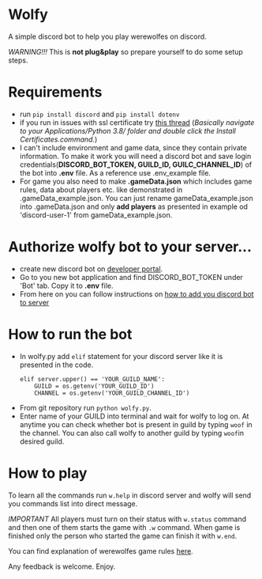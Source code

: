 # Wolfy
A simple discord bot to help you play werewolfes on discord.

*WARNING!!!* This is **not plug&play** so prepare yourself to do some setup steps. 

# Requirements
- run `pip install discord` and `pip install dotenv`
- if you run in issues with ssl certificate try [this thread](https://stackoverflow.com/questions/62108183/discord-py-bot-dont-have-certificate)
    (*Basically navigate to your Applications/Python 3.8/ folder and double click the Install Certificates.command.*)
- I can't include environment and game data, since they contain private information. To make it work you will need a discord bot and save login credentials(**DISCORD_BOT_TOKEN, GUILD_ID, GUILC_CHANNEL_ID**) of the bot into **.env** file. As a reference use .env_example file.
- For game you also need to make **.gameData.json** which includes game rules, data about players etc. like demonstrated in .gameData_example.json. You can just rename gameData_example.json into .gameData.json and only **add players** as presented in example od 'discord-user-1' from gameData_example.json.

# Authorize wolfy bot to your server...
- create new discord bot on [developer portal](https://discord.com/login?redirect_to=%2Fdevelopers).
- Go to you new bot application and find DISCORD_BOT_TOKEN under 'Bot' tab. Copy it to **.env** file.
- From here on you can follow instructions on [how to add you discord bot to server](https://discordjs.guide/preparations/adding-your-bot-to-servers.html#creating-and-using-your-own-invite-link)

# How to run the bot
- In wolfy.py add `elif` statement for your discord server like it is presented in the code.
    ```
    elif server.upper() == 'YOUR_GUILD_NAME':
        GUILD = os.getenv('YOUR_GUILD_ID')
        CHANNEL = os.getenv('YOUR_GUILD_CHANNEL_ID')
    ```
- From git repository run `python wolfy.py`.
- Enter name of your GUILD into terminal and wait for wolfy to log on. At anytime you can check whether bot is present in guild by typing `woof` in the channel. You can also call wolfy to another guild by typing `woof`in desired guild.

# How to play
To learn all the commands run `w.help` in discord server and wolfy will send you commands list into direct message. 

*IMPORTANT* All players must turn on their status with `w.status` command and then one of them starts the game with `.w` command. When game is finished only the person who started the game can finish it with `w.end`.

You can find explanation of werewolfes game rules [here](https://www.youtube.com/watch?v=XsP6LvZQpLk). 

Any feedback is welcome. Enjoy.